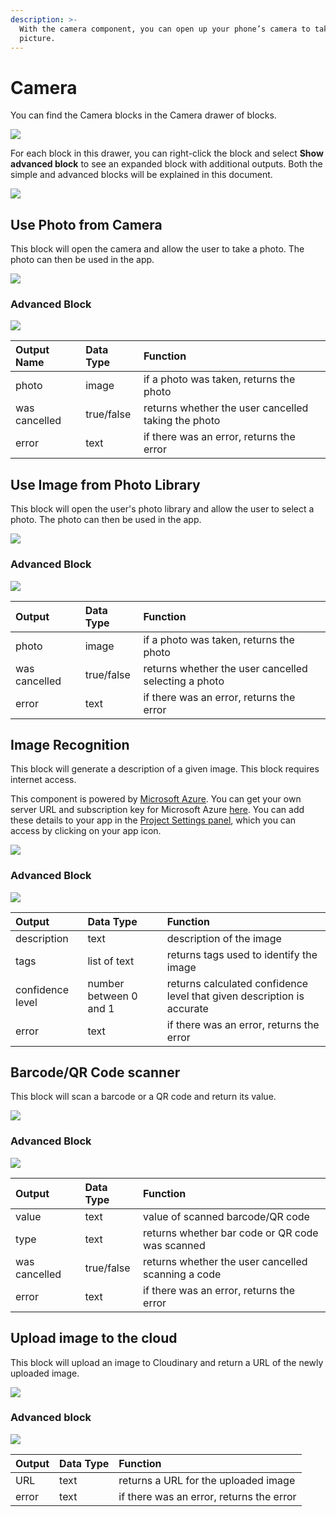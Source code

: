 ```yaml
---
description: >-
  With the camera component, you can open up your phone’s camera to take a
  picture.
---
```


# Camera

You can find the Camera blocks in the Camera drawer of blocks.

![](.gitbook/assets/camera-drawer.png)

For each block in this drawer, you can right-click the block and select **Show advanced block** to see an expanded block with additional outputs. Both the simple and advanced blocks will be explained in this document.

![](.gitbook/assets/image%20%28147%29.png)

## Use Photo from Camera

This block will open the camera and allow the user to take a photo. The photo can then be used in the app.

![](.gitbook/assets/image%20%28130%29.png)

### Advanced Block

![](.gitbook/assets/image%20%28169%29.png)

| Output Name | Data Type | Function |
| :--- | :--- | :--- |
| photo | image | if a photo was taken, returns the photo |
| was cancelled | true/false | returns whether the user cancelled taking the photo |
| error | text | if there was an error, returns the error |

## Use Image from Photo Library

This block will open the user's photo library and allow the user to select a photo. The photo can then be used in the app.

![](.gitbook/assets/image%20%28141%29.png)

### Advanced Block

![](.gitbook/assets/image%20%28132%29.png)

| Output | Data Type | Function |
| :--- | :--- | :--- |
| photo | image | if a photo was taken, returns the photo |
| was cancelled | true/false | returns whether the user cancelled selecting a photo |
| error | text | if there was an error, returns the error |

## Image Recognition

This block will generate a description of a given image. This block requires internet access.

This component is powered by [Microsoft Azure](https://blogs.microsoft.com/ai/azure-image-captioning/). You can get your own server URL and subscription key for Microsoft Azure [here](https://azure.microsoft.com/en-us/free/). You can add these details to your app in the [Project Settings panel](projects/settings.md#api-keys), which you can access by clicking on your app icon.

![](.gitbook/assets/image%20%28173%29.png)

### Advanced Block

![](.gitbook/assets/image%20%28158%29.png)



| Output | Data Type | Function |
| :--- | :--- | :--- |
| description | text | description of the image |
| tags | list of text | returns tags used to identify the image |
| confidence level | number between 0 and 1 | returns calculated confidence level that given description is accurate |
| error | text | if there was an error, returns the error |

## Barcode/QR Code scanner

This block will scan a barcode or a QR code and return its value.

![](.gitbook/assets/image%20%28165%29.png)

### Advanced Block

![](.gitbook/assets/image%20%28134%29.png)

| Output | Data Type | Function |
| :--- | :--- | :--- |
| value | text | value of scanned barcode/QR code |
| type | text | returns whether bar code or QR code was scanned |
| was cancelled | true/false | returns whether the user cancelled scanning a code |
| error | text | if there was an error, returns the error |

## Upload image to the cloud

This block will upload an image to Cloudinary and return a URL of the newly uploaded image.

![](.gitbook/assets/image%20%28160%29.png)

### Advanced block

![](.gitbook/assets/image%20%28156%29.png)

| Output | Data Type | Function |
| :--- | :--- | :--- |
| URL | text | returns a URL for the uploaded image |
| error | text | if there was an error, returns the error |

